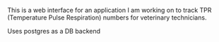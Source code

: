 This is a web interface for an application I am working on to track TPR (Temperature Pulse Respiration) numbers for veterinary technicians.

Uses postgres as a DB backend
